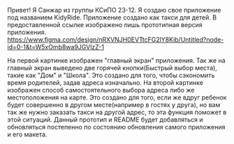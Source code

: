 Привет! Я Санжар из группы КСиПО 23-12. Я создаю свое приложение под названием KidyRide. Приложение создано как такси для детей. В предоставленной ссылке изображено лишь прототипная версия приложения.
https://www.figma.com/design/nRXVNJH0EVTtcFG2lY8Kib/Untitled?node-id=0-1&t=W5xOmb8wa9JGVlzZ-1

На первой картинке изображен "главный экран" приложения. Так же на главный экран выведено две горячей кнопки(Быстрый выбор места), такие как "Дом" и "Школа". Это создано для того, чтобы сэкономить время родителей, задав адреса изначально.
На второй картинке изображен способ самостоятельного выбора адреса либо же местоположения на карте. Это создано для того, если же вдруг ребенок будет совершенно в другом месте(например в гостях у друга), но вам так же нужно заказать такси на другой адрес, то эта функция поможет в этой ситуаций.
Данный прототип и README будет добавляться и обновляться постепенно по состоянию обновления самого приложения и его макета. 
